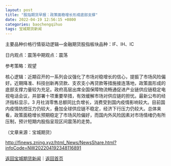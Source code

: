 ```yaml
---
layout: post
title: "股指期货早报：政策面稳增长形成底部支撑"
date: 2022-04-19 12:56:15 +0800
categories: baochengqihuo
tags: 宝城期货新闻
---
```

<p>主要品种价格行情驱动逻辑—金融期货股指板块品种：IF、IH、IC</p>
 <p>日内观点：震荡中期观点：震荡</p>
 <p>参考策略：观望</p>
 <p>核心逻辑：近期召开的一系列会议强化了市场对稳增长的信心，提振了市场风险偏好。近期降准、科技创新再贷款、支农支小再贷款等措施接连落地，政策面形成的底部支撑力量较为充足。政府高层出席全国保障物流畅通促进产业链供应链稳定电视电话会议，并部署十项重要举措，有效缓解市场对供应链的担忧。最新公布的经济指标显示，3 月社消零售总额同比负增长，消费受到国内疫情影响较大。目前国内疫情防控压力仍较大，叠加全球供应链不稳定，经济下行压力仍较大。总体来看，政策面稳增长预期稳定了市场风险偏好，而国内外风险因素对市场情绪仍有所压制，预计短期内股指呈现区间震荡的走势。</p><p class="em_media">（文章来源：宝城期货）</p>

<http://finews.zning.xyz/html_News/NewsShare.html?infoCode=NW202204192348116891>

[返回宝城期货新闻](//finews.withounder.com/category/baochengqihuo.html)｜[返回首页](//finews.withounder.com/)